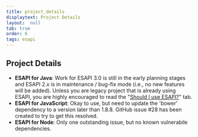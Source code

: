 ```yaml
---
title: project_details
displaytext: Project Details
layout:  null
tab: true
order: 6
tags: esapi
---
```


## Project Details

* **ESAPI for Java**: Work for ESAPI 3.0 is still in the early planning stages and ESAPI 2.x is in maintenance / bug-fix mode (i.e., no new features will be added). Unless you are legacy project that is already using ESAPI, you are highly encouraged to read the "[Should I use ESAPI?](#div-shouldiuseesapi)" tab.
* **ESAPI for JavaScript**: Okay to use, but need to update the 'bower' dependency to a version later than 1.8.8. GitHub issue #28 has been created to try to get this resolved.
* **ESAPI for Node**: Only one outstanding issue, but no known vulnerabile dependencies.
